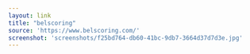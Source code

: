 ```yaml
---
layout: link
title: "belscoring"
source: 'https://www.belscoring.com/'
screenshot: 'screenshots/f25bd764-db60-41bc-9db7-3664d37d7d3e.jpg'
---
```


